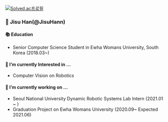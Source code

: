 [![Solved.ac프로필](http://mazassumnida.wtf/api/v2/generate_badge?boj=js8662)](https://solved.ac/js8662)


### 👋 Jisu Han(@JisuHann)

#### 📚 Education
- Senior Computer Science Student in Ewha Womans University, South Korea (2018.03~)

#### 🌱 I’m currently Interested in ...
- Computer Vision on Robotics
  
#### 🔭 I’m currently working on ...
- Seoul National University Dynamic Robotic Systems Lab Intern (2021.01 ~ )
- Graduation Project on Ewha Womans University (2020.09~ Expected 2021.06)

<!--
**JisuHann/JisuHann** is a ✨ _special_ ✨ repository because its `README.md` (this file) appears on your GitHub profile.

Here are some ideas to get you started:

- 🔭 I’m currently working on ...
- 🌱 I’m currently learning ...
- 👯 I’m looking to collaborate on ...
- 🤔 I’m looking for help with ...
- 💬 Ask me about ...
- 📫 How to reach me: ...
- 😄 Pronouns: ...
- ⚡ Fun fact: ...
-->
